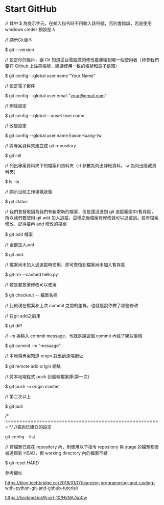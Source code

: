 # Start GitHub

// 其中 $ 為提示字元，在輸入指令時不用輸入該符號，否則會錯誤，若是使用 windows cmder 預設是 λ

// 顯示Git版本

$ git --version

 
// 設定你的帳戶，讓 Git 知道這台電腦做的修改要連結到哪一個使用者（待會我們要在 Github 上註冊帳號，建議使用一致的帳號和電子信箱）

$ git config --global user.name "Your Name"


// 設定電子郵件

$ git config --global user.email "your@gmail.com"


// 删除設定

$ git config  --global --unset user.name

 
// 改變設定

$ git config --global user.name EasonHuang-tw


// 將專案資料夾建立成 git repository

$ git init


// 列出專案資料夾下的檔案和資料夾（-l 參數為列出詳細資料，-a 為列出隱藏資料夾）

$ ls -la


// 顯示目前工作環境狀態
 
$ git status


// 我們會發現因為我們有新增新的檔案，但是還沒進到 git 追蹤範圍中/暫存區，所以我們要使用 git add 加入追蹤，這樣之後檔案有修改就可以追蹤到。若有檔案修改，記得要再 add 修改的檔案

$ git add 檔案


// 全部加入add

$ git add.


// 檔案尚未加入過追蹤時使用，即可恢復到檔案尚未加入暫存區

$ git rm --cached hello.py


// 若是要放棄修改可以使用 

$ git checkout -- 檔案名稱

 
// 比較現在檔案和上次 commit 之間的差異，也就是說你做了哪些修改

// 在git add之前用

$ git diff

 
// -m 為輸入 commit message，也就是說這個 commit 內做了哪些事情
 
$ git commit -m "message"


// 本地端專案知道 origin 對應到遠端網址
 
$ git remote add origin 網址

 
// 將本地端程式 push 到遠端檔案庫(第一次)

$ git push -u origin master


// 第二次以上

$ git pull


/* ======================================================= */
//查詢已建立的設定

git config --list


// 若檔案已經在 repository 內，則使用以下指令
repository 與 stage 的檔案都會被還原到 HEAD，但 working directory 內的檔案不變

$ git reset HARD

 
參考網址

https://blog.techbridge.cc/2018/01/17/learning-programming-and-coding-with-python-git-and-github-tutorial/

https://hackmd.io/@ncrl-10/HkNA7sp0w 
